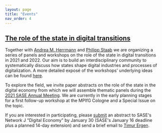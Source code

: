 ```yaml
---
layout: page
title: "Events"
nav_order: 4
---
```


## [The role of the state in digital transitions](/events/events_files/2021_sase_digital.pdf)

Together with [Andrea M. Herrmann](http://www.andrea-herrmann.eu) and [Philipp Staab](https://www.sowi.hu-berlin.de/de/lehrbereiche/zukunftarbeit/mitarbeiter_innen/pstaab) we are organizing a series of panels and workshops on the role of the state in digital transitions in 2021 and 2022. Our aim is to build an interdisciplinary community to systematically discuss how states shape digital industries and processes of digitalization. A more detailed exposé of the workshops' underlying ideas can be found [here](/events/events_files/2021_sase_digital.pdf).

To explore the field, we invite paper abstracts on the role of the state in the digital economy from which we will assemble thematic panels during the [2021 SASE Annual Meeting](https://sase.org/event/2021-sase-conference/). We are currently in the early planning stages for a first follow-up workshop at the MPIfG Cologne and a Special Issue on the topic.

If you are interested in participating, please [submit](https://sase.org/events/conference-submission-and-award-guidelines/) an abstract to SASE's Network J "Digital Economy" by January 30 (SASE's January 16 deadline plus a planned 14-day extension) and send a brief email to [Timur Ergen](mailto:te@mpifg.de).
